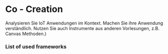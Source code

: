 # Co - Creation
Analysieren Sie IoT Anwendungen im Kontext. Machen Sie ihre Anwendung verständlich. Nutzen Sie auch Instrumente aus anderen Vorlesungen, z.B. Canvas Methoden.)

### List of used frameworks
